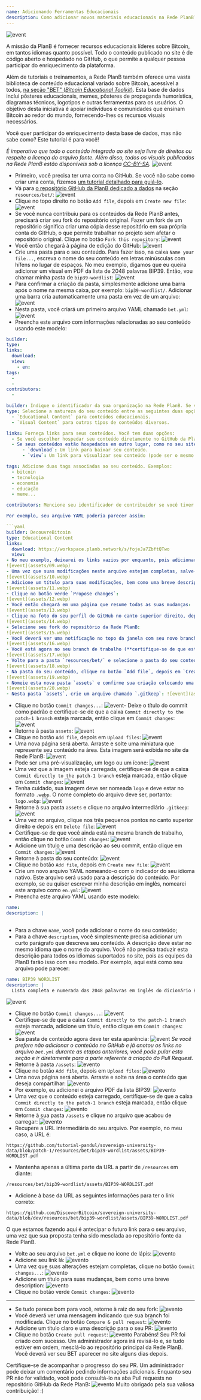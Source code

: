 ```yaml
---
name: Adicionando Ferramentas Educacionais
description: Como adicionar novos materiais educacionais na Rede PlanB?
---
```

![event](assets/cover.webp)

A missão da PlanB é fornecer recursos educacionais líderes sobre Bitcoin, em tantos idiomas quanto possível. Todo o conteúdo publicado no site é de código aberto e hospedado no GitHub, o que permite a qualquer pessoa participar do enriquecimento da plataforma.

Além de tutoriais e treinamentos, a Rede PlanB também oferece uma vasta biblioteca de conteúdo educacional variado sobre Bitcoin, acessível a todos, [na seção "BET" (_Bitcoin Educational Toolkit_)](https://planb.network/resources/bet). Esta base de dados inclui pôsteres educacionais, memes, pôsteres de propaganda humorística, diagramas técnicos, logotipos e outras ferramentas para os usuários. O objetivo desta iniciativa é apoiar indivíduos e comunidades que ensinam Bitcoin ao redor do mundo, fornecendo-lhes os recursos visuais necessários.

Você quer participar do enriquecimento desta base de dados, mas não sabe como? Este tutorial é para você!

*É imperativo que todo o conteúdo integrado ao site seja livre de direitos ou respeite a licença do arquivo fonte. Além disso, todos os visuais publicados na Rede PlanB estão disponíveis sob a licença [CC-BY-SA](https://creativecommons.org/licenses/by-sa/4.0/).*
![event](assets/01.webp)
- Primeiro, você precisa ter uma conta no GitHub. Se você não sabe como criar uma conta, fizemos [um tutorial detalhado para guiá-lo](https://planb.network/tutorials/others/create-github-account).
- Vá para [o repositório GitHub da PlanB dedicado a dados](https://github.com/PlanB-Network/bitcoin-educational-content/tree/dev/resources/bet) na seção `resources/bet/`:
![event](assets/02.webp)
- Clique no topo direito no botão `Add file`, depois em `Create new file`:
![event](assets/03.webp)
- Se você nunca contribuiu para os conteúdos da Rede PlanB antes, precisará criar seu fork do repositório original. Fazer um fork de um repositório significa criar uma cópia desse repositório em sua própria conta do GitHub, o que permite trabalhar no projeto sem afetar o repositório original. Clique no botão `Fork this repository`:
![event](assets/04.webp)
- Você então chegará à página de edição do GitHub:
![event](assets/05.webp)
- Crie uma pasta para o seu conteúdo. Para fazer isso, na caixa `Name your file...`, escreva o nome do seu conteúdo em letras minúsculas com hífens no lugar de espaços. No meu exemplo, digamos que eu queira adicionar um visual em PDF da lista de 2048 palavras BIP39. Então, vou chamar minha pasta de `bip39-wordlist`: ![event](assets/06.webp)
- Para confirmar a criação da pasta, simplesmente adicione uma barra após o nome na mesma caixa, por exemplo: `bip39-wordlist/`. Adicionar uma barra cria automaticamente uma pasta em vez de um arquivo:
![event](assets/07.webp)
- Nesta pasta, você criará um primeiro arquivo YAML chamado `bet.yml`:
![event](assets/08.webp)
- Preencha este arquivo com informações relacionadas ao seu conteúdo usando este modelo:

```yaml
builder: 
type: 
links:
  download: 
  view: 
    - en: 
tags:
  - 
  - 
contributors:
  - 
```
```yaml
builder: Indique o identificador da sua organização na Rede PlanB. Se você ainda não possui um identificador "builder" para sua empresa, você pode criar um [seguindo este tutorial](https://planb.network/tutorials/others/add-builder). Se você não possui um, pode simplesmente usar seu nome, seu pseudônimo ou o nome da sua empresa sem ter criado um perfil de construtor.
type: Selecione a natureza do seu conteúdo entre as seguintes duas opções:
  - `Educational Content` para conteúdos educacionais.
  - `Visual Content` para outros tipos de conteúdos diversos.

links: Forneça links para seus conteúdos. Você tem duas opções:
  - Se você escolher hospedar seu conteúdo diretamente no GitHub da PlanB, precisará adicionar os links para este arquivo durante as etapas seguintes.
  - Se seus conteúdos estão hospedados em outro lugar, como no seu site pessoal, indique os links correspondentes aqui:
      - `download`: Um link para baixar seu conteúdo.
      - `view`: Um link para visualizar seu conteúdo (pode ser o mesmo que o link de download). Se seu conteúdo está disponível em múltiplos idiomas, adicione um link para cada idioma.

tags: Adicione duas tags associadas ao seu conteúdo. Exemplos:
  - bitcoin
  - tecnologia
  - economia
  - educação
  - meme...

contributors: Mencione seu identificador de contribuidor se você tiver um.

Por exemplo, seu arquivo YAML poderia parecer assim:

```yaml
builder: DecouvreBitcoin
type: Educational Content
links:
  download: https://workspace.planb.network/s/fojeJa7ZbftQTwo
  view:
- No meu exemplo, deixarei os links vazios por enquanto, pois adicionarei meu PDF diretamente no GitHub:
![event](assets/09.webp)
- Uma vez que suas modificações neste arquivo estejam completas, salve-as clicando no botão `Commit changes...`:
![event](assets/10.webp)
- Adicione um título para suas modificações, bem como uma breve description:
![event](assets/11.webp)
- Clique no botão verde `Propose changes`:
![event](assets/12.webp)
- Você então chegará em uma página que resume todas as suas mudanças:
![event](assets/13.webp)
- Clique na foto do seu perfil do GitHub no canto superior direito, depois em `Your Repositories`:
![event](assets/14.webp)
- Selecione seu fork do repositório da Rede PlanB:
![event](assets/15.webp)
- Você deverá ver uma notificação no topo da janela com seu novo branch. Provavelmente se chama `patch-1`. Clique nele:
![event](assets/16.webp)
- Você está agora no seu branch de trabalho (**certifique-se de que está no mesmo branch que suas modificações anteriores, isso é importante!**):
![event](assets/17.webp)
- Volte para a pasta `resources/bet/` e selecione a pasta do seu conteúdo que você acabou de criar no commit anterior:
![event](assets/18.webp)
- Na pasta do seu conteúdo, clique no botão `Add file`, depois em `Create new file`:
![event](assets/19.webp)
- Nomeie esta nova pasta `assets` e confirme sua criação colocando uma barra `/` no final:
![event](assets/20.webp)
- Nesta pasta `assets`, crie um arquivo chamado `.gitkeep`: ![event](assets/21.webp)
```
- Clique no botão `Commit changes...`: ![event](assets/22.webp)- Deixe o título do commit como padrão e certifique-se de que a caixa `Commit directly to the patch-1 branch` esteja marcada, então clique em `Commit changes`: ![event](assets/23.webp)
- Retorne à pasta `assets`: ![event](assets/24.webp)
- Clique no botão `Add file`, depois em `Upload files`: ![event](assets/25.webp)
- Uma nova página será aberta. Arraste e solte uma miniatura que represente seu conteúdo na área. Esta imagem será exibida no site da Rede PlanB: ![event](assets/26.webp)
- Pode ser uma pré-visualização, um logo ou um ícone: ![event](assets/27.webp)
- Uma vez que a imagem esteja carregada, certifique-se de que a caixa `Commit directly to the patch-1 branch` esteja marcada, então clique em `Commit changes`: ![event](assets/28.webp)
- Tenha cuidado, sua imagem deve ser nomeada `logo` e deve estar no formato `.webp`. O nome completo do arquivo deve ser, portanto: `logo.webp`: ![event](assets/29.webp)
- Retorne à sua pasta `assets` e clique no arquivo intermediário `.gitkeep`: ![event](assets/30.webp)
- Uma vez no arquivo, clique nos três pequenos pontos no canto superior direito e depois em `Delete file`: ![event](assets/31.webp)
- Certifique-se de que você ainda está na mesma branch de trabalho, então clique no botão `Commit changes`: ![event](assets/32.webp)
- Adicione um título e uma descrição ao seu commit, então clique em `Commit changes`: ![event](assets/33.webp)
- Retorne à pasta do seu conteúdo: ![event](assets/34.webp)
- Clique no botão `Add file`, depois em `Create new file`: ![event](assets/35.webp)
- Crie um novo arquivo YAML nomeando-o com o indicador do seu idioma nativo. Este arquivo será usado para a descrição do conteúdo. Por exemplo, se eu quiser escrever minha descrição em inglês, nomearei este arquivo como `en.yml`: ![event](assets/36.webp)
- Preencha este arquivo YAML usando este modelo:

```yaml
name: 
description: |
  
```

- Para a chave `name`, você pode adicionar o nome do seu conteúdo;
- Para a chave `description`, você simplesmente precisa adicionar um curto parágrafo que descreva seu conteúdo. A descrição deve estar no mesmo idioma que o nome do arquivo. Você não precisa traduzir esta descrição para todos os idiomas suportados no site, pois as equipes da PlanB farão isso com seu modelo.
Por exemplo, aqui está como seu arquivo pode parecer:

```yaml
name: BIP39 WORDLIST
description: |
  Lista completa e numerada das 2048 palavras em inglês do dicionário BIP39 usadas para codificar frases mnemônicas. O documento pode ser impresso em uma única página.
```

![event](assets/37.webp)
- Clique no botão `Commit changes...`:
![event](assets/38.webp)
- Certifique-se de que a caixa `Commit directly to the patch-1 branch` esteja marcada, adicione um título, então clique em `Commit changes`:
![event](assets/39.webp)
- Sua pasta de conteúdo agora deve ter esta aparência:
![event](assets/40.webp)
*Se você prefere não adicionar o conteúdo no GitHub e já anotou os links no arquivo `bet.yml` durante as etapas anteriores, você pode pular esta seção e ir diretamente para a parte referente à criação do Pull Request.*
- Retorne à pasta `/assets`:
![evento](assets/41.webp)
- Clique no botão `Add file`, depois em `Upload files`:
![evento](assets/42.webp)
- Uma nova página será aberta. Arraste e solte na área o conteúdo que deseja compartilhar:
![evento](assets/43.webp)
- Por exemplo, eu adicionei o arquivo PDF da lista BIP39:
![evento](assets/44.webp)
- Uma vez que o conteúdo esteja carregado, certifique-se de que a caixa `Commit directly to the patch-1 branch` esteja marcada, então clique em `Commit changes`:
![evento](assets/45.webp)
- Retorne à sua pasta `/assets` e clique no arquivo que acabou de carregar:
![evento](assets/46.webp)
- Recupere a URL intermediária do seu arquivo. Por exemplo, no meu caso, a URL é:

```url
https://github.com/tutorial-pandul/sovereign-university-data/blob/patch-1/resources/bet/bip39-wordlist/assets/BIP39-WORDLIST.pdf
```

- Mantenha apenas a última parte da URL a partir de `/resources` em diante:

```url
/resources/bet/bip39-wordlist/assets/BIP39-WORDLIST.pdf
```

- Adicione à base da URL as seguintes informações para ter o link correto:

```url
https://github.com/DiscoverBitcoin/sovereign-university-data/blob/dev/resources/bet/bip39-wordlist/assets/BIP39-WORDLIST.pdf
```

O que estamos fazendo aqui é antecipar o futuro link para o seu arquivo, uma vez que sua proposta tenha sido mesclada ao repositório fonte da Rede PlanB.
- Volte ao seu arquivo `bet.yml` e clique no ícone de lápis: ![evento](assets/47.webp)
- Adicione seu link lá:
![evento](assets/48.webp)
- Uma vez que suas alterações estejam completas, clique no botão `Commit changes...`:
![evento](assets/49.webp)
- Adicione um título para suas mudanças, bem como uma breve description:
![evento](assets/50.webp)
- Clique no botão verde `Commit changes`:
![evento](assets/51.webp)

---

- Se tudo parece bom para você, retorne à raiz do seu fork:
![evento](assets/52.webp)
- Você deverá ver uma mensagem indicando que sua branch foi modificada. Clique no botão `Compare & pull request`:
![evento](assets/53.webp)
- Adicione um título claro e uma descrição para o seu PR:
![evento](assets/54.webp)
- Clique no botão `Create pull request`:
![evento](assets/55.webp)
Parabéns! Seu PR foi criado com sucesso. Um administrador agora irá revisá-lo e, se tudo estiver em ordem, mesclá-lo ao repositório principal da Rede PlanB. Você deverá ver seu BET aparecer no site alguns dias depois.

Certifique-se de acompanhar o progresso do seu PR. Um administrador pode deixar um comentário pedindo informações adicionais. Enquanto seu PR não for validado, você pode consultá-lo na aba Pull requests no repositório GitHub da Rede PlanB:
![evento](assets/56.webp)
Muito obrigado pela sua valiosa contribuição! :)